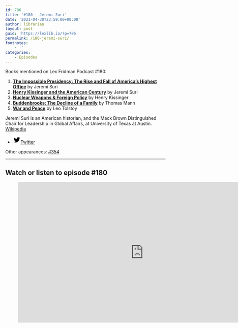 ```yaml
---
id: 786
title: '#180 – Jeremi Suri'
date: '2021-04-30T23:59:00+00:00'
author: librarian
layout: post
guid: 'https://lexlib.io/?p=786'
permalink: /180-jeremi-suri/
footnotes:
    - ''
categories:
    - Episodes
---
```


Books mentioned on Lex Fridman Podcast #180:

1. **[The Impossible Presidency: The Rise and Fall of America’s Highest Office](https://amzn.to/3V3H7M3)** by Jeremi Suri
2. **[Henry Kissinger and the American Century](https://amzn.to/3ht8ilK)** by Jeremi Suri
3. **[Nuclear Weapons &amp; Foreign Policy](https://amzn.to/3BHbZLE)** by Henry Kissinger
4. [**Buddenbrooks: The Decline of a Family**](https://amzn.to/3Fz7svP) by Thomas Mann
5. **[War and Peace](https://amzn.to/3HBeC5s)** by Leo Tolstoy

Jeremi Suri is an American historian, and the Mack Brown Distinguished Chair for Leadership in Global Affairs, at University of Texas at Austin. [Wikipedia](https://en.wikipedia.org/wiki/Jeremi_Suri)

- [<svg aria-hidden="true" focusable="false" height="24" version="1.1" viewbox="0 0 24 24" width="24" xmlns="http://www.w3.org/2000/svg"><path d="M22.23,5.924c-0.736,0.326-1.527,0.547-2.357,0.646c0.847-0.508,1.498-1.312,1.804-2.27 c-0.793,0.47-1.671,0.812-2.606,0.996C18.324,4.498,17.257,4,16.077,4c-2.266,0-4.103,1.837-4.103,4.103 c0,0.322,0.036,0.635,0.106,0.935C8.67,8.867,5.647,7.234,3.623,4.751C3.27,5.357,3.067,6.062,3.067,6.814 c0,1.424,0.724,2.679,1.825,3.415c-0.673-0.021-1.305-0.206-1.859-0.513c0,0.017,0,0.034,0,0.052c0,1.988,1.414,3.647,3.292,4.023 c-0.344,0.094-0.707,0.144-1.081,0.144c-0.264,0-0.521-0.026-0.772-0.074c0.522,1.63,2.038,2.816,3.833,2.85 c-1.404,1.1-3.174,1.756-5.096,1.756c-0.331,0-0.658-0.019-0.979-0.057c1.816,1.164,3.973,1.843,6.29,1.843 c7.547,0,11.675-6.252,11.675-11.675c0-0.178-0.004-0.355-0.012-0.531C20.985,7.47,21.68,6.747,22.23,5.924z"></path></svg><span class="wp-block-social-link-label screen-reader-text">Twitter</span>](https://twitter.com/JeremiSuri)

Other appearances: [\#354](/354-jeremi-suri/)

- - - - - -

## Watch or listen to episode #180

<figure class="wp-block-embed is-type-video is-provider-youtube wp-block-embed-youtube wp-embed-aspect-16-9 wp-has-aspect-ratio"><div class="wp-block-embed__wrapper"><iframe allow="accelerometer; autoplay; clipboard-write; encrypted-media; gyroscope; picture-in-picture; web-share" allowfullscreen="" frameborder="0" height="443" loading="lazy" src="https://www.youtube.com/embed/USnqkUAr_3w?feature=oembed" title="Jeremi Suri: History of American Power | Lex Fridman Podcast #180" width="788"></iframe></div></figure>
